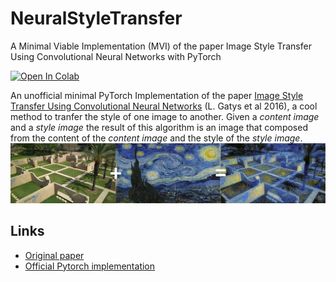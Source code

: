 # NeuralStyleTransfer
A Minimal Viable Implementation (MVI) of the paper Image Style Transfer Using Convolutional Neural Networks with PyTorch

[![Open In Colab](https://colab.research.google.com/assets/colab-badge.svg)](https://colab.research.google.com/github/roeez/NeuralStyleTransfer/blob/master/NeuralStyleTransfer.ipynb)

An unofficial minimal PyTorch Implementation of the paper [Image Style Transfer Using Convolutional Neural Networks](http://www.cv-foundation.org/openaccess/content_cvpr_2016/html/Gatys_Image_Style_Transfer_CVPR_2016_paper.html) (L. Gatys et al 2016), 
a cool method to tranfer the style of one image to another. Given a *content image* and a *style image* the result of this algorithm is an image that composed from the content of the *content image* and the style of the *style image*.
![result](https://raw.githubusercontent.com/roeez/NeuralStyleTransfer/master/example/fig1.png)

## Links </br>
*   [Original paper](http://www.cv-foundation.org/openaccess/content_cvpr_2016/html/Gatys_Image_Style_Transfer_CVPR_2016_paper.html)
*   [Official Pytorch implementation](https://github.com/leongatys/PytorchNeuralStyleTransfer)
